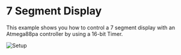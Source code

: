 # 7 Segment Display

This example shows you how to control a 7 segment display with an Atmega88pa controller by using a 16-bit Timer.

![Setup](segment.png)
